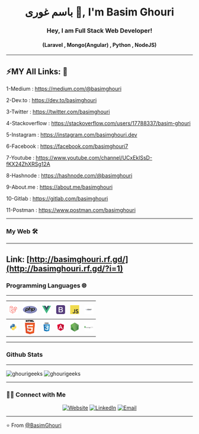 
<h1 align="center"> باسم غوری 👋, I'm Basim Ghouri</h1>
<h3 align="center">Hey, I am Full Stack Web Developer!</h3>
  <h4 align="center">(Laravel , Mongo(Angular) , Python , NodeJS)</h4>
  
  
---------------------------------------------------------------------------------------------------------
⚡MY All Links: 🌱
---------------------------
1-Medium : https://medium.com/@basimghouri

2-Dev.to : https://dev.to/basimghouri

3-Twitter : https://twitter.com/basimghouri

4-Stackoverflow : https://stackoverflow.com/users/17788337/basim-ghouri

5-Instagram : https://instagram.com/basimghouri.dev

6-Facebook : https://facebook.com/basimghouri7

7-Youtube : https://www.youtube.com/channel/UCxEklSsD-fKX24ZhXRSg12A

8-Hashnode : https://hashnode.com/@basimghouri

9-About.me : https://about.me/basimghouri

10-Gitlab : https://gitlab.com/basimghouri

11-Postman : https://www.postman.com/basimghouri

-----------------------------------------------------------------------------------------------------------

### My Web 🛠️
----

Link: [http://basimghouri.rf.gd/](http://basimghouri.rf.gd/?i=1)
-------
### Programming Languages 🌐
------------

| [<img src="https://raw.githubusercontent.com/github/explore/80688e429a7d4ef2fca1e82350fe8e3517d3494d/topics/laravel/laravel.png" alt="Laravel" width="24">](https://laravel.com/) | [<img src="https://raw.githubusercontent.com/github/explore/80688e429a7d4ef2fca1e82350fe8e3517d3494d/topics/php/php.png" alt="php" width="38">](https://php.net/)  | [<img src="https://raw.githubusercontent.com/github/explore/80688e429a7d4ef2fca1e82350fe8e3517d3494d/topics/vue/vue.png" alt="Vue" width="24">](https://vuejs.org/)  |  [<img src="https://raw.githubusercontent.com/github/explore/80688e429a7d4ef2fca1e82350fe8e3517d3494d/topics/bootstrap/bootstrap.png" alt="Bootstrap" width="24">](https://getbootstrap.com/) |  [<img src="https://raw.githubusercontent.com/github/explore/80688e429a7d4ef2fca1e82350fe8e3517d3494d/topics/javascript/javascript.png" alt="jQuery" width="24">](https://jquery.com/) | [<img src="https://raw.githubusercontent.com/github/explore/80688e429a7d4ef2fca1e82350fe8e3517d3494d/topics/jquery/jquery.png" alt="jQuery" width="24">](https://jquery.com/)
|---|---|---|---|---|---|
| [<img src="https://raw.githubusercontent.com/github/explore/80688e429a7d4ef2fca1e82350fe8e3517d3494d/topics/python/python.png" alt="Python" width="24">](https://www.python.org/) | [<img src="https://raw.githubusercontent.com/github/explore/80688e429a7d4ef2fca1e82350fe8e3517d3494d/topics/html/html.png" alt="Html" width="38">](https://html.com/) | [<img src="https://raw.githubusercontent.com/github/explore/80688e429a7d4ef2fca1e82350fe8e3517d3494d/topics/css/css.png" alt="Css" width="24">](https://tailwindcss.com/) |  [<img src="https://raw.githubusercontent.com/github/explore/80688e429a7d4ef2fca1e82350fe8e3517d3494d/topics/angular/angular.png" alt="Angular" width="24">](https://angular.io/) |  [<img src="https://raw.githubusercontent.com/github/explore/80688e429a7d4ef2fca1e82350fe8e3517d3494d/topics/nodejs/nodejs.png" alt="Nodejs" width="24">](https://nodejs.org/en/) | [<img src="https://raw.githubusercontent.com/github/explore/80688e429a7d4ef2fca1e82350fe8e3517d3494d/topics/mongodb/mongodb.png" alt="Mongodb" width="24">](https://www.mongodb.com/)
----


### Github Stats
------------------

<img align="center" src="https://github-readme-stats.vercel.app/api?username=ghourigeeks&show_icons=true&locale=en" alt="ghourigeeks" />

<img align="center" src="https://github-readme-streak-stats.herokuapp.com/?user=ghourigeeks&" alt="ghourigeeks" />

----------------------------------------------------------------------------------------------------------


<h3> 🤝🏻 Connect with Me </h3>


<p align="center">
<a href="http://basimghouri.rf.gd/?i=1" target="_blank"><img alt="Website" src="https://img.shields.io/badge/Website-http://basimghouri.rf.gd-blue?style=flat&logo=google-chrome"></a>
<a href="https://www.linkedin.com/in/basimghouri/" target="_blank"><img alt="LinkedIn" src="https://img.shields.io/badge/LinkedIn-@BasimGhouri-blue?style=flat&logo=linkedin"></a>
<a href="mailto:ghouri.geeks@gmail.com"><img alt="Email" src="https://img.shields.io/badge/Email-ghouri.geeks@gmail.com-blue?style=flat&logo=gmail"></a>
</p>

-----

⭐️ From [@BasimGhouri](https://github.com/ghourigeeks)
